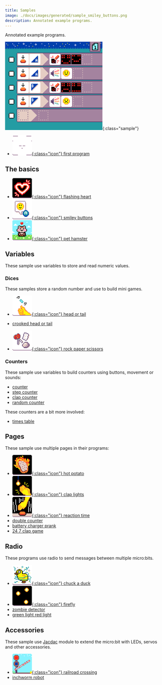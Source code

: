 ```yaml
---
title: Samples
image: ./docs/images/generated/sample_smiley_buttons.png
description: Annotated example programs.
---
```


Annotated example programs.

![Smiley Buttons MicroCode program](./images/generated/sample_smiley_buttons.png){:class="sample"}

-   [![new program](./images/generated/icon_new_program.png){:class="icon"} first program](./samples/first-program)

## The basics

-   [![Flashing Heart icon](./images/generated/icon_sample_flashing_heart.png){:class="icon"} flashing heart](./samples/flashing-heart)
-   [![Smiley Buttons icon](./images/generated/icon_sample_smiley_buttons.png){:class="icon"} smiley buttons](./samples/smiley-buttons)
-   [![Pet hamster icon](./images/generated/icon_sample_pet_hamster.png){:class="icon"} pet hamster](./samples/pet-hamster)

## Variables

These sample use variables to store and read numeric values.

### Dices

These samples store a random number and use to build mini games.

-   [![Head or tail icon](./images/generated/icon_sample_head_or_tail.png){:class="icon"} head or tail](./samples/head-or-tail)
-   [crooked head or tail](./samples/crooked-head-or-tail)

-   [![Rock Paper Scissors icon](./images/generated/icon_sample_rock_paper_scissors.png){:class="icon"} rock paper scissors](./samples/rock-paper-scissors)

### Counters

These sample use variables to build counters using buttons, movement or sounds:

-   [counter](./samples/counter)
-   [step counter](./samples/step-counter)
-   [clap counter](./samples/clap-counter)
-   [random counter](./samples/random-counter)

These counters are a bit more involved:

-   [times table](./samples/times-table)

## Pages

These sample use multiple pages in their programs:

-   [![Hot potato icon](./images/generated/icon_hot_potato.png){:class="icon"} hot potato](./samples/hot-potato)
-   [![Clap lights icon](./images/generated/icon_sample_clap_lights.png){:class="icon"} clap lights](./samples/clap-lights)
-   [![reaction time](./images/generated/icon_reaction_time.png){:class="icon"} reaction time](./samples/reaction-time)
-   [double counter](./samples/double-counter)
-   [battery charger prank](./samples/battery-charger-prank)
-   [24 7 clap game](./samples/24-7-clap)

## Radio

These programs use radio to send messages between multiple
micro:bits.

-   [![Chuck a duck icon](./images/generated/icon_sample_chuck_a_duck.png){:class="icon"} chuck a duck](./samples/chuck-a-duck)
-   [![Firefly icon](./images/generated/icon_sample_firefly.png){:class="icon"} firefly](./samples/firefly)
-   [zombie detector](./samples/zombie-detector)
-   [green light red light](./samples/green-light-red-light)

## Accessories

These sample use [Jacdac](https://aka.ms/jacdac) module
to extend the micro:bit with LEDs, servos and other accessories.

-   [![railroad crossing](./images/generated/icon_railroad_crossing.png){:class="icon"} railroad crossing](./samples/railroad-crossing)
-   [inchworm robot](./samples/inchworm)
